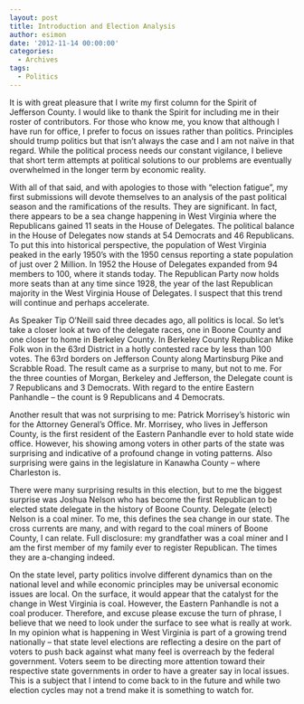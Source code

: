 ```yaml
---
layout: post
title: Introduction and Election Analysis
author: esimon
date: '2012-11-14 00:00:00'
categories:
  - Archives
tags:
  - Politics
---
```

It is with great pleasure that I write my first column for the Spirit of Jefferson County.  I would like to thank the Spirit for including me in their roster of contributors.   For those who know me, you know that although I have run for office, I prefer to focus on issues rather than politics.  Principles should trump politics but that isn’t always the case and I am not naïve in that regard.   While the political process needs our constant vigilance, I believe that short term attempts at political solutions to our problems are eventually overwhelmed in the longer term by economic reality.     

With all of that said, and with apologies to those with “election fatigue”, my first submissions will devote themselves to an analysis of the past political season and the ramifications of the results.  They are significant.  In fact, there appears to be a sea change happening in West Virginia where the Republicans gained 11 seats in the House of Delegates.  The political balance in the House of Delegates now stands at 54 Democrats and 46 Republicans.  To put this into historical perspective, the population of West Virginia peaked in the early 1950’s with the 1950 census reporting a state population of just over 2 Million.  In 1952 the House of Delegates expanded from 94 members to 100, where it stands today.  The Republican Party now holds more seats than at any time since 1928, the year of the last Republican majority in the West Virginia House of Delegates.  I suspect that this trend will continue and perhaps accelerate.   

As Speaker Tip O’Neill said three decades ago, all politics is local.  So let’s take a closer look at two of the delegate races, one in Boone County and one closer to home in Berkeley County.  In Berkeley County Republican Mike Folk won in the 63rd District in a hotly contested race by less than 100 votes.  The 63rd borders on Jefferson County along Martinsburg Pike and Scrabble Road.  The result came as a surprise to many, but not to me.  For the three counties of Morgan, Berkeley and Jefferson, the Delegate count is 7 Republicans and 3 Democrats.  With regard to the entire Eastern Panhandle – the count is 9 Republicans and 4 Democrats.  

Another result that was not surprising to me: Patrick Morrisey’s historic win for the Attorney General’s Office.  Mr. Morrisey, who lives in Jefferson County, is the first resident of the Eastern Panhandle ever to hold state wide office.  However, his showing among voters in other parts of the state was surprising and indicative of a profound change in voting patterns.  Also surprising were gains in the legislature in Kanawha County – where Charleston is.      

There were many surprising results in this election, but to me the biggest surprise was Joshua Nelson who has become the first Republican to be elected state delegate in the history of Boone County.  Delegate (elect) Nelson is a coal miner.  To me, this defines the sea change in our state.  The cross currents are many, and with regard to the coal miners of Boone County, I can relate.   Full disclosure: my grandfather was a coal miner and I am the first member of my family ever to register Republican.  The times they are a-changing indeed.   

On the state level, party politics involve different dynamics than on the national level and while economic principles may be universal economic issues are local.  On the surface, it would appear that the catalyst for the change in West Virginia is coal.   However, the Eastern Panhandle is not a coal producer.  Therefore, and excuse please excuse the turn of phrase, I believe that we need to look under the surface to see what is really at work.   In my opinion what is happening in West Virginia is part of a growing trend nationally – that state level elections are reflecting a desire on the part of voters to push back against what many feel is overreach by the federal government.  Voters seem to be directing more attention toward their respective state governments in order to have a greater say in local issues.  This is a subject that I intend to come back to in the future and while two election cycles may not a trend make it is something to watch for.   

